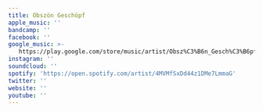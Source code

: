 ```yaml
---
title: Obszön Geschöpf
apple_music: ''
bandcamp: ''
facebook: ''
google_music: >-
   https://play.google.com/store/music/artist/Obsz%C3%B6n_Gesch%C3%B6pf?id=Ahk4zs2ya3xblctjeurigw4zryu
instagram: ''
soundcloud: ''
spotify: 'https://open.spotify.com/artist/4MVMfSxDd44z1DMe7LmmaG'
twitter: ''
website: ''
youtube: ''
---
```

